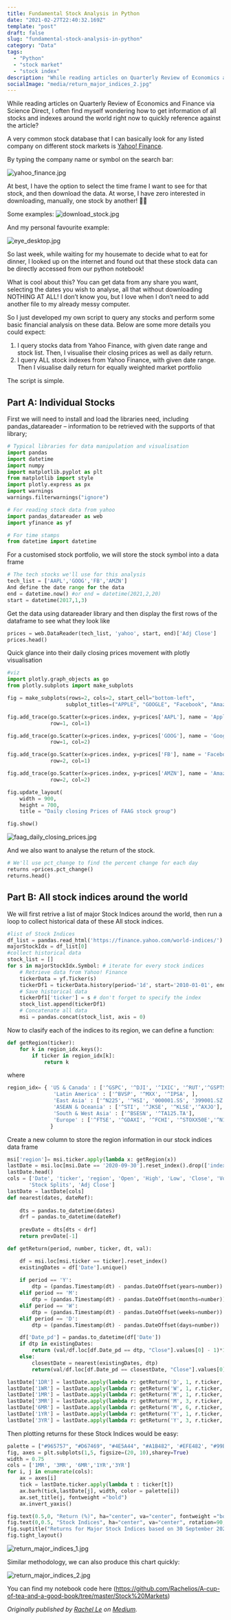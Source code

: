 ```yaml
---
title: Fundamental Stock Analysis in Python
date: "2021-02-27T22:40:32.169Z"
template: "post"
draft: false
slug: "fundamental-stock-analysis-in-python"
category: "Data"
tags:
  - "Python"
  - "stock market"
  - "stock index"
description: "While reading articles on Quarterly Review of Economics and Finance via Science Direct, I often find myself wondering how to get information of all stocks and indexes around the world right now to quickly reference against the article?"
socialImage: "media/return_major_indices_2.jpg"
---
```


While reading articles on Quarterly Review of Economics and Finance via Science Direct, I often find myself wondering how to get information of all stocks and indexes around the world right now to quickly reference against the article? 

A very common stock database that I can basically look for any listed company on different stock markets is [Yahoo! Finance](http://https://finance.yahoo.com/).

By typing the company name or symbol on the search bar: 

![yahoo_finance.jpg](/media/yahoo_finance.jpg)

At best, I have the option to select the time frame I want to see for that stock, and then download the data.
At worse, I have zero interested in downloading, manually, one stock by another! 🤦‍♀️

Some examples:
![download_stock.jpg](/media/download_stock.jpg)

And my personal favourite example: 

![eye_desktop.jpg](/media/eye_desktop.jpg)

So last week, while waiting for my housemate to decide what to eat for dinner, I looked up on the internet and found out that these stock data can be directly accessed from our python notebook!

What is cool about this? You can get data from any share you want, selecting the dates you wish to analyse, all that without downloading NOTHING AT ALL! I don’t know you, but I love when I don’t need to add another file to my already messy computer. 

So I just developed my own script to query any stocks and perform some basic financial analysis on these data. Below are some more details you could expect:
1.	I query stocks data from Yahoo Finance, with given date range and stock list. Then, I visualise their closing prices as well as daily return.
2.	I query ALL stock indexes from Yahoo Finance, with given date range. Then I visualise daily return for equally weighted market portfolio 

The script is simple.


## Part A: Individual Stocks


First we will need to install and load the libraries need, including pandas_datareader – information to be retrieved with the supports of that library; 

```python
# Typical libraries for data manipulation and visualisation
import pandas 
import datetime 
import numpy 
import matplotlib.pyplot as plt
from matplotlib import style
import plotly.express as px
import warnings
warnings.filterwarnings("ignore")

# For reading stock data from yahoo
import pandas_datareader as web
import yfinance as yf

# For time stamps
from datetime import datetime
```


For a customised stock portfolio, we will store the stock symbol into a data frame

```python
# The tech stocks we'll use for this analysis
tech_list = ['AAPL','GOOG','FB','AMZN']
And define the date range for the data 
end = datetime.now() #or end = datetime(2021,2,20)
start = datetime(2017,1,3)
```

Get the data using datareader library and then display the first rows of the dataframe to see what they look like

```python
prices = web.DataReader(tech_list, 'yahoo', start, end)['Adj Close']
prices.head()
```

Quick glance into their daily closing prices movement with plotly visualisation 

```python
#viz
import plotly.graph_objects as go
from plotly.subplots import make_subplots

fig = make_subplots(rows=2, cols=2, start_cell="bottom-left", 
                   subplot_titles=("APPLE", "GOOGLE", "Facebook", "Amazon"))

fig.add_trace(go.Scatter(x=prices.index, y=prices['AAPL'], name = 'Apple'),
              row=1, col=1)

fig.add_trace(go.Scatter(x=prices.index, y=prices['GOOG'], name = 'Google'),
              row=1, col=2)

fig.add_trace(go.Scatter(x=prices.index, y=prices['FB'], name = 'Facebook'),
              row=2, col=1)

fig.add_trace(go.Scatter(x=prices.index, y=prices['AMZN'], name = 'Amazon'),
              row=2, col=2)

fig.update_layout(
    width = 900,
    height = 700,
    title = "Daily closing Prices of FAAG stock group")

fig.show()
```

![faag_daily_closing_prices.jpg](/media/faag_daily_closing_prices.jpg)

And we also want to analyse the return of the stock.

```python
# We'll use pct_change to find the percent change for each day
returns =prices.pct_change()
returns.head()
```

## Part B: All stock indices around the world

We will first retrive a list of major Stock Indices around the world, then run a loop to collect historical data of these All stock indices.

```python
#list of Stock Indices
df_list = pandas.read_html('https://finance.yahoo.com/world-indices/')
majorStockIdx = df_list[0]
#collect historical data
stock_list = []
for s in majorStockIdx.Symbol: # iterate for every stock indices
    # Retrieve data from Yahoo! Finance
    tickerData = yf.Ticker(s)
    tickerDf1 = tickerData.history(period='1d', start='2010-01-01', end='2020-10-30')
    # Save historical data 
    tickerDf1['ticker'] = s # don't forget to specify the index
    stock_list.append(tickerDf1)
    # Concatenate all data
    msi = pandas.concat(stock_list, axis = 0)
```
Now to clasify each of the indices to its region, we can define a function: 

```python
def getRegion(ticker):
    for k in region_idx.keys():
        if ticker in region_idx[k]:
            return k
```
where 

```python
region_idx= { 'US & Canada' : ['^GSPC', '^DJI', '^IXIC', '^RUT','^GSPTSE'],
               'Latin America' : ['^BVSP', '^MXX', '^IPSA', ],
               'East Asia' : ['^N225', '^HSI', '000001.SS', '399001.SZ', '^TWII', '^KS11'],
               'ASEAN & Oceania' : ['^STI', '^JKSE', '^KLSE','^AXJO'],
               'South & West Asia' : ['^BSESN', '^TA125.TA'],
               'Europe' : ['^FTSE', '^GDAXI', '^FCHI', '^STOXX50E','^N100', '^BFX']
              }

```

Create a new column to store the region information in our stock indices data frame
```python
msi['region']= msi.ticker.apply(lambda x: getRegion(x))
lastDate = msi.loc[msi.Date == '2020-09-30'].reset_index().drop(['index'],axis=1)
lastDate.head()
cols = ['Date', 'ticker', 'region', 'Open', 'High', 'Low', 'Close', 'Volume', 'Dividends',
       'Stock Splits', 'Adj Close']
lastDate = lastDate[cols]
def nearest(dates, dateRef):
    
    dts = pandas.to_datetime(dates)
    drf = pandas.to_datetime(dateRef)
    
    prevDate = dts[dts < drf]
    return prevDate[-1]

def getReturn(period, number, ticker, dt, val):

    df = msi.loc[msi.ticker == ticker].reset_index()
    existingDates = df['Date'].unique()
    
    if period == 'Y':
        dtp = (pandas.Timestamp(dt) - pandas.DateOffset(years=number))
    elif period == 'M':
        dtp = (pandas.Timestamp(dt) - pandas.DateOffset(months=number))
    elif period == 'W':
        dtp = (pandas.Timestamp(dt) - pandas.DateOffset(weeks=number))
    elif period == 'D':
        dtp = (pandas.Timestamp(dt) - pandas.DateOffset(days=number))

    df['Date_pd'] = pandas.to_datetime(df['Date'])
    if dtp in existingDates:         
        return (val/df.loc[df.Date_pd == dtp, "Close"].values[0] - 1)*100
    else:
        closestDate = nearest(existingDates, dtp)       
        return(val/df.loc[df.Date_pd == closestDate, "Close"].values[0] - 1)*100

lastDate['1DR'] = lastDate.apply(lambda r: getReturn('D', 1, r.ticker, r.Date, r.Close), axis =1)
lastDate['1WR'] = lastDate.apply(lambda r: getReturn('W', 1, r.ticker, r.Date, r.Close), axis =1)
lastDate['1MR'] = lastDate.apply(lambda r: getReturn('M', 1, r.ticker, r.Date, r.Close), axis =1)
lastDate['3MR'] = lastDate.apply(lambda r: getReturn('M', 3, r.ticker, r.Date, r.Close), axis =1)
lastDate['6MR'] = lastDate.apply(lambda r: getReturn('M', 6, r.ticker, r.Date, r.Close), axis =1)
lastDate['1YR'] = lastDate.apply(lambda r: getReturn('Y', 1, r.ticker, r.Date, r.Close), axis =1)
lastDate['3YR'] = lastDate.apply(lambda r: getReturn('Y', 3, r.ticker, r.Date, r.Close), axis =1)        
```
Then plotting returns for these Stock Indices would be easy: 

```python
palette = ["#965757", "#D67469", "#4E5A44", "#A1B482", '#EFE482', "#99BFCF"]
fig, axes = plt.subplots(1,5, figsize=(20, 10),sharey=True)
width = 0.75
cols = ['1MR', '3MR', '6MR','1YR','3YR']
for i, j in enumerate(cols):
    ax = axes[i]    
    tick = lastDate.ticker.apply(lambda t : ticker[t])
    ax.barh(tick,lastDate[j], width, color = palette[i])
    ax.set_title(j, fontweight ="bold")    
    ax.invert_yaxis()

fig.text(0.5,0, "Return (%)", ha="center", va="center", fontweight ="bold")
fig.text(0,0.5, "Stock Indices", ha="center", va="center", rotation=90, fontweight ="bold")
fig.suptitle("Returns for Major Stock Indices based on 30 September 2020", fontweight ="bold",y=1.03, fontsize=14)
fig.tight_layout()
```
![return_major_indices_1.jpg](/media/return_major_indices_1.jpg)

Similar methodology, we can also produce this chart quickly:

![return_major_indices_2.jpg](/media/return_major_indices_2.jpg)


You can find my notebook code here (https://github.com/Rachelios/A-cup-of-tea-and-a-good-book/tree/master/Stock%20Markets)

*Originally published by [Rachel Le](http://heyiamrachel.com/) on [Medium](https://lenguyenbichngoc95.medium.com/shift-in-alcohol-consumption-ba14a24a10cf).*